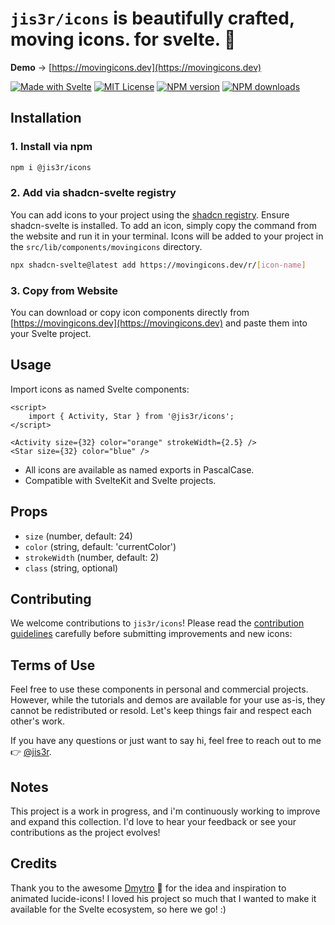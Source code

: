 # `jis3r/icons` is beautifully crafted, moving icons. for svelte. 🧡

**Demo** → [https://movingicons.dev](https://movingicons.dev)

<a href="https://madewithsvelte.com/p/moving-icons/shield-link"><img src="https://madewithsvelte.com/storage/repo-shields/5371-shield.svg" alt="Made with Svelte" /></a>
<a href="https://opensource.org/licenses/MIT"><img src="https://img.shields.io/badge/License-MIT-blue.svg" alt="MIT License"/></a>
<a href="https://www.npmjs.com/package/@jis3r/icons" title="View this project on NPM"><img src="https://img.shields.io/npm/v/%40jis3r%2Ficons" alt="NPM version" /></a>
<a href="https://www.npmjs.com/package/@jis3r/icons" title="View this project on NPM"><img src="https://img.shields.io/npm/dm/%40jis3r%2Ficons" alt="NPM downloads" /></a>

## Installation

### 1. Install via npm

```bash
npm i @jis3r/icons
```

### 2. Add via shadcn-svelte registry

You can add icons to your project using the [shadcn registry](https://www.shadcn-svelte.com). Ensure shadcn-svelte is installed. To add an icon, simply copy the command from the website and run it in your terminal. Icons will be added to your project in the `src/lib/components/movingicons` directory.

```bash
npx shadcn-svelte@latest add https://movingicons.dev/r/[icon-name]
```

### 3. Copy from Website

You can download or copy icon components directly from [https://movingicons.dev](https://movingicons.dev) and paste them into your Svelte project.

## Usage

Import icons as named Svelte components:

```svelte
<script>
	import { Activity, Star } from '@jis3r/icons';
</script>

<Activity size={32} color="orange" strokeWidth={2.5} />
<Star size={32} color="blue" />
```

- All icons are available as named exports in PascalCase.
- Compatible with SvelteKit and Svelte projects.

## Props

- `size` (number, default: 24)
- `color` (string, default: 'currentColor')
- `strokeWidth` (number, default: 2)
- `class` (string, optional)

## Contributing

We welcome contributions to `jis3r/icons`! Please read the [contribution guidelines](https://github.com/jis3r/icons/blob/master/CONTRIBUTING.md) carefully before submitting improvements and new icons:

## Terms of Use

Feel free to use these components in personal and commercial projects. However, while the tutorials and demos are available for your use as-is, they cannot be redistributed or resold. Let's keep things fair and respect each other's work.

If you have any questions or just want to say hi, feel free to reach out to me 👉 [@jis3r](https://twitter.com/jis3r).

## Notes

This project is a work in progress, and i'm continuously working to improve and expand this collection. I'd love to hear your feedback or see your contributions as the project evolves!

## Credits

Thank you to the awesome [Dmytro](https://twitter.com/pqoqubbw) 💜 for the idea and inspiration to animated lucide-icons! I loved his project so much that I wanted to make it available for the Svelte ecosystem, so here we go! :)
